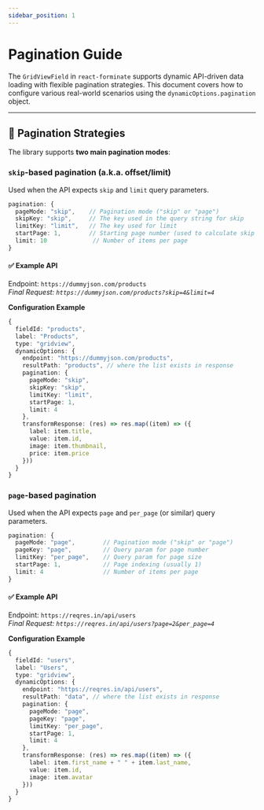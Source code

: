 ```yaml
---
sidebar_position: 1
---
```


# Pagination Guide

The `GridViewField` in `react-forminate` supports dynamic API-driven data loading with flexible pagination strategies. This document covers how to configure various real-world scenarios using the `dynamicOptions.pagination` object.

---

## 🔄 Pagination Strategies

The library supports **two main pagination modes**:

### `skip`-based pagination (a.k.a. offset/limit)

Used when the API expects `skip` and `limit` query parameters.

```ts
pagination: {
  pageMode: "skip",    // Pagination mode ("skip" or "page")
  skipKey: "skip",     // The key used in the query string for skip
  limitKey: "limit",   // The key used for limit
  startPage: 1,        // Starting page number (used to calculate skip = (page - 1) * limit)
  limit: 10             // Number of items per page
}
```

#### ✅ Example API

Endpoint: `https://dummyjson.com/products`<br />
_Final Request: `https://dummyjson.com/products?skip=4&limit=4`_

**Configuration Example**

```ts
{
  fieldId: "products",
  label: "Products",
  type: "gridview",
  dynamicOptions: {
    endpoint: "https://dummyjson.com/products",
    resultPath: "products", // where the list exists in response
    pagination: {
      pageMode: "skip",
      skipKey: "skip",
      limitKey: "limit",
      startPage: 1,
      limit: 4
    },
    transformResponse: (res) => res.map((item) => ({
      label: item.title,
      value: item.id,
      image: item.thumbnail,
      price: item.price
    }))
  }
}
```

### `page`-based pagination

Used when the API expects `page` and `per_page` (or similar) query parameters.

```ts
pagination: {
  pageMode: "page",        // Pagination mode ("skip" or "page")
  pageKey: "page",         // Query param for page number
  limitKey: "per_page",    // Query param for page size
  startPage: 1,            // Page indexing (usually 1)
  limit: 4                 // Number of items per page
}
```

#### ✅ Example API

Endpoint: `https://reqres.in/api/users`<br />
_Final Request: `https://reqres.in/api/users?page=2&per_page=4`_

**Configuration Example**

```ts
{
  fieldId: "users",
  label: "Users",
  type: "gridview",
  dynamicOptions: {
    endpoint: "https://reqres.in/api/users",
    resultPath: "data", // where the list exists in response
    pagination: {
      pageMode: "page",
      pageKey: "page",
      limitKey: "per_page",
      startPage: 1,
      limit: 4
    },
    transformResponse: (res) => res.map((item) => ({
      label: item.first_name + " " + item.last_name,
      value: item.id,
      image: item.avatar
    }))
  }
}
```
